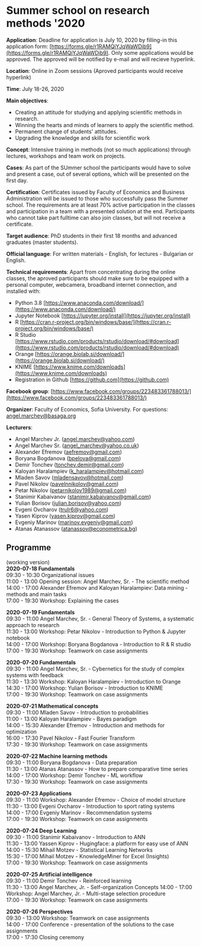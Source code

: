 # Summer school on research methods '2020

**Application**: Deadline for application is July 10, 2020 by filling-in this application form: [https://forms.gle/r1RAMQjYJqWaWDib9](https://forms.gle/r1RAMQjYJqWaWDib9). Only some applications would be approved. The approved will be notified by e-mail and will recieve hyperlink.

**Location**: Online in Zoom sessions (Aproved participants would receive hyperlink)

**Time**: July 18-26, 2020 

**Main objectives**:
* Creating an attitude for studying and applying scientific methods in research.
* Winning the hearts and minds of learners to apply the scientific method.
* Permanent change of students' attitudes.
* Upgrading the knowledge and skills for scientific work

**Concept**: Intensive training in methods (not so much applications) through lectures, workshops and team work on projects. 

**Cases**: As part of the SUmmer school the participants would have to solve and present a case, out of several options, which will be presented on the first day.

**Certification**: Certificates issued by Faculty of Economics and Business Administration will be issued to those who successfully pass the Summer school. The requirements are at least 70% active participation in the classes and participation in a team with a presented solution at the end. Participants who cannot take part fulltime can also join classes, but will not receive a certificate.

**Target audience**: PhD students in their first 18 months and advanced graduates (master students).  

**Official language**: For written materials - English, for lectures - Bulgarian or English.

**Technical requirements**: Apart from concentrating during the online classes, the aproved participants should make sure to be equipped with a personal computer, webcamera, broadband internet connection, and installed with:
* Python 3.8 [https://www.anaconda.com/download/](https://www.anaconda.com/download/)
* Jupyter Notebook [https://jupyter.org/install](https://jupyter.org/install)
* R [https://cran.r-project.org/bin/windows/base/](https://cran.r-project.org/bin/windows/base/)
* R Studio [https://www.rstudio.com/products/rstudio/download/#download](https://www.rstudio.com/products/rstudio/download/#download)
* Orange [https://orange.biolab.si/download/](https://orange.biolab.si/download/)
* KNIME [https://www.knime.com/downloads](https://www.knime.com/downloads)
* Registration in Github [https://github.com](https://github.com)

**Facebook group**: [https://www.facebook.com/groups/223483361788013/](https://www.facebook.com/groups/223483361788013/)

**Organizer**: Faculty of Economics, Sofia University. For questions: angel.marchev@basaga.org

**Lecturers**:
* Angel Marchev Jr. (angel.marchev@yahoo.com)
* Angel Marchev Sr. (angel_marchev@yahoo.co.uk)
* Alexander Efremov (aefremov@gmail.com)
* Boryana Bogdanova (bpelova@gmail.com)
* Demir Tonchev (tonchev.demir@gmail.com)
* Kaloyan Haralampiev (k_haralampiev@hotmail.com)
* Mladen Savov (mladensavov@hotmail.com)
* Pavel Nikolov (pavelnnikolov@gmail.com)
* Petar Nikolov (petarnikolov1989@gmail.com)
* Stanimir Kabaivanov (stanimir.kabaivanov@gmail.com)
* Yulian Borisov (julian.borisov@yahoo.com)
* Evgeni Ovcharov (trulr6@yahoo.com)
* Yasen Kiprov (yasen.kiprov@gmail.com)
* Evgeniy Marinov (marinov.evgeniy@gmail.com)
* Atanas Atanassov (atanassov@econometrica.bg)

## Programme
(working version)  
**2020-07-18 Fundamentals**  
09:30 - 10:30 Organizational issues  
11:00 - 13:00 Opening session: Angel Marchev, Sr. - The scientific method  
14:00 - 17:00 Alexander Efremov and Kaloyan Haralampiev: Data mining - methods and main tasks  
17:00 - 19:30 Workshop: Explaining the cases  
  
**2020-07-19 Fundamentals**  
09:30 - 11:00 Angel Marchev, Sr. - General Theory of Systems, a systematic approach to research  
11:30 - 13:00 Workshop: Petar Nikolov - Introduction to Python & Jupyter notebook  
14:00 - 17:00 Workshop: Boryana Bogdanova - Introduction to R & R studio  
17:00 - 19:30 Workshop: Teamwork on case assignments  

**2020-07-20 Fundamentals**  
09:30 - 11:00 Angel Marchev, Sr. - Cybernetics for the study of complex systems with feedback  
11:30 - 13:30 Workshop: Kaloyan Haralampiev - Introduction to Orange  
14:30 - 17:00 Workshop: Yulian Borisov - Introduction to KNIME  
17:00 - 19:30 Workshop: Teamwork on case assignments  

**2020-07-21 Mathematical concepts**  
09:30 - 11:00 Mladen Savov - Introduction to probabilities  
11:00 - 13:00 Kaloyan Haralampiev - Bayes paradigm  
14:00 - 15:30 Alexander Efremov - Introduction and methods for optimization  
16:00 - 17:30 Pavel Nikolov - Fast Fourier Transform  
17:30 - 19:30 Workshop: Teamwork on case assignments  

**2020-07-22 Machine learning methods**  
09:30 - 11:00 Boryana Bogdanova - Data preparation  
11:30 - 13:00 Atanas Atanassov - How to prepare comparative time series  
14:00 - 17:00 Workshop: Demir Tonchev - ML workflow  
17:30 - 19:30 Workshop: Teamwork on case assignments  

**2020-07-23 Applications**  
09:30 - 11:00 Workshop: Alexander Efremov - Choice of model structure  
11:30 - 13:00 Evgeni Ovcharov - Introduction to sport rating systems  
14:00 - 17:00 Evgeniy Marinov - Recommendation systems  
17:00 - 19:30 Workshop: Teamwork on case assignments  

**2020-07-24 Deep Learning**  
09:30 - 11:00 Stanimir Kabaivanov - Introduction to ANN  
11:30 - 13:00 Yassen Kiprov - Hugingface: a platform for easy use of ANN  
14:00 - 15:30 Mihail Motzev - Statistical Learning Networks   
15:30 - 17:00 Mihail Motzev - KnowledgeMiner for Excel (Insights)  
17:00 - 19:30 Workshop: Teamwork on case assignments  

**2020-07-25 Artificial intelligence**  
09:30 - 11:00 Demir Tonchev - Reinforced learning  
11:30 - 13:00 Angel Marchev, Jr. - Self-organization Concepts
14:00 - 17:00 Workshop: Angel Marchev, Jr. -  Multi-stage selection procedure  
17:00 - 19:30 Workshop: Teamwork on case assignments  

**2020-07-26 Perspectives**  
09:30 - 13:00 Workshop: Teamwork on case assignments  
14:00 - 17:00 Conference - presentation of the solutions to the case assignments  
17:00 - 17:30 Closing ceremony  
